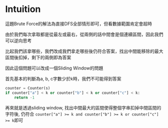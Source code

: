 # Intuition

這題Brute Force的解法為直接DFS全部情形即可，但看數據範圍肯定會超時

由於我們每次拿取都是從最左或最右，從兩側的話中間會是個連續區間，因此我們可以逆向思考

比起我們該拿哪些，我們改成我們拿走哪些後仍符合答案，找出中間能移除的最大區間後扣掉，剩下的兩側即為答案

因此這個問題可以改成一個Sliding Window的問題

首先基本的判斷為a, b, c字數少於k時，我們不可能得到答案
```python
counter = Counter(s)
if counter["a"] < k or counter["b"] < k or counter["c"] < k:
    return -1
```

再來就是透過sliding window, 找出中間最大的區間使得整個字串扣掉中間區間的字符後, 仍符合
`counter["a"] >= k and counter["b"] >= k or counter["c"] >= k`即可